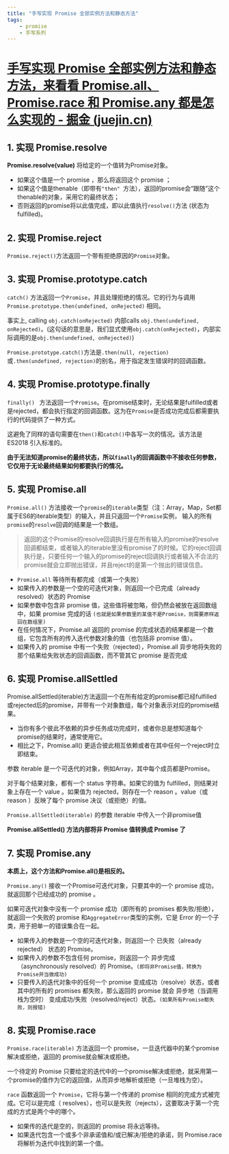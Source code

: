 ```yaml
---
title: "手写实现 Promise 全部实例方法和静态方法"
tags: 
    - promise
    - 手写系列
---
```


# [手写实现 Promise 全部实例方法和静态方法，来看看 Promise.all、Promise.race 和 Promise.any 都是怎么实现的 - 掘金 (juejin.cn)](https://juejin.cn/post/7044088065874198536#heading-0)

## 1. 实现 Promise.resolve

**Promise.resolve(value)** 将给定的一个值转为Promise对象。

- 如果这个值是一个 promise ，那么将返回这个 promise ；
- 如果这个值是thenable（即带有`"then" `方法），返回的promise会“跟随”这个thenable的对象，采用它的最终状态；
- 否则返回的promise将以此值完成，即以此值执行`resolve()`方法 (状态为fulfilled)。

## 2. 实现 Promise.reject

`Promise.reject()`方法返回一个带有拒绝原因的`Promise`对象。

## 3. 实现 Promise.prototype.catch

`catch()` 方法返回一个`Promise`，并且处理拒绝的情况。它的行为与调用`Promise.prototype.then(undefined, onRejected)` 相同。

事实上, calling `obj.catch(onRejected)` 内部calls `obj.then(undefined, onRejected)`。(这句话的意思是，我们显式使用`obj.catch(onRejected)`，内部实际调用的是`obj.then(undefined, onRejected)`)

`Promise.prototype.catch()`方法是`.then(null, rejection)`或`.then(undefined, rejection)`的别名，用于指定发生错误时的回调函数。

## 4. 实现 Promise.prototype.finally

`finally() ` 方法返回一个`Promise`。在promise结束时，无论结果是fulfilled或者是rejected，都会执行指定的回调函数。这为在`Promise`是否成功完成后都需要执行的代码提供了一种方式。

这避免了同样的语句需要在`then()`和`catch()`中各写一次的情况。该方法是 ES2018 引入标准的。

**由于无法知道promise的最终状态，所以`finally`的回调函数中不接收任何参数，它仅用于无论最终结果如何都要执行的情况。**

## 5. 实现 Promise.all

`Promise.all()` 方法接收一个`promise`的`iterable`类型（注：Array，Map，Set都属于ES6的iterable类型）的输入，并且只返回一个`Promise`实例， 输入的所有`promise`的`resolve`回调的结果是一个数组。

> 返回的这个Promise的resolve回调执行是在所有输入的promise的resolve回调都结束，或者输入的iterable里没有promise了的时候。它的reject回调执行是，只要任何一个输入的promise的reject回调执行或者输入不合法的promise就会立即抛出错误，并且reject的是第一个抛出的错误信息。

- `Promise.all` 等待所有都完成（或第一个失败）
- 如果传入的参数是一个空的可迭代对象，则返回一个已完成（already resolved）状态的 Promise
- 如果参数中包含非 promise 值，这些值将被忽略，但仍然会被放在返回数组中，如果 promise 完成的话 `(也就是如果参数里的某值不是Promise，则需要原样返回在数组里)`
- 在任何情况下，Promise.all 返回的 promise 的完成状态的结果都是一个数组，它包含所有的传入迭代参数对象的值（也包括非 promise 值）。
- 如果传入的 promise 中有一个失败（rejected），Promise.all 异步地将失败的那个结果给失败状态的回调函数，而不管其它 promise 是否完成

## 6. 实现 Promise.allSettled

Promise.allSettled(iterable)方法返回一个在所有给定的promise都已经fulfilled或rejected后的promise，并带有一个对象数组，每个对象表示对应的promise结果。

- 当你有多个彼此不依赖的异步任务成功完成时，或者你总是想知道每个promise的结果时，通常使用它。
- 相比之下，Promise.all() 更适合彼此相互依赖或者在其中任何一个reject时立即结束。

参数 iterable 是一个可迭代的对象，例如Array，其中每个成员都是Promise。

对于每个结果对象，都有一个 status 字符串。如果它的值为 fulfilled，则结果对象上存在一个 value 。如果值为 rejected，则存在一个 reason 。value（或 reason ）反映了每个 promise 决议（或拒绝）的值。

`Promise.allSettled(iterable)` 的参数 iterable 中传入一个非promise值

 **Promise.allSettled() 方法内部将非 Promise 值转换成 Promise 了**

## 7. 实现 Promise.any

**本质上，这个方法和Promise.all()是相反的。**

`Promise.any()` 接收一个Promise可迭代对象，只要其中的一个 promise 成功，就返回那个已经成功的 promise 。

如果可迭代对象中没有一个 promise 成功（即所有的 promises 都失败/拒绝），就返回一个失败的 promise 和`AggregateError`类型的实例，它是 Error 的一个子类，用于把单一的错误集合在一起。

- 如果传入的参数是一个空的可迭代对象，则返回一个 已失败（already rejected） 状态的 Promise。
- 如果传入的参数不包含任何 promise，则返回一个 异步完成 （asynchronously resolved）的 Promise。`(即将非Promise值，转换为Promise并当做成功)`
- 只要传入的迭代对象中的任何一个 promise 变成成功（resolve）状态，或者其中的所有的 promises 都失败，那么返回的 promise 就会 异步地（当调用栈为空时） 变成成功/失败（resolved/reject）状态。`(如果所有Promise都失败，则报错)`

## 8. 实现 Promise.race

`Promise.race(iterable)` 方法返回一个 promise，一旦迭代器中的某个promise解决或拒绝，返回的 promise就会解决或拒绝。

一个待定的 Promise 只要给定的迭代中的一个promise解决或拒绝，就采用第一个promise的值作为它的返回值，从而异步地解析或拒绝（一旦堆栈为空）。

`race` 函数返回一个 `Promise`，它将与第一个传递的 promise 相同的完成方式被完成。它可以是完成（ resolves），也可以是失败（rejects），这要取决于第一个完成的方式是两个中的哪个。

- 如果传的迭代是空的，则返回的 promise 将永远等待。
- 如果迭代包含一个或多个非承诺值和/或已解决/拒绝的承诺，则 Promise.race 将解析为迭代中找到的第一个值。



